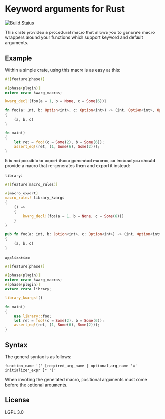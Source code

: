 # Keyword arguments for Rust

[![Build Status](https://travis-ci.org/SiegeLord/Kwarg.svg)](https://travis-ci.org/SiegeLord/Kwarg)

This crate provides a procedural macro that allows you to generate macro 
wrappers around your functions which support keyword and default arguments.

## Example

Within a simple crate, using this macro is as easy as this:

```rust
#![feature(phase)]

#[phase(plugin)]
extern crate kwarg_macros;

kwarg_decl!{foo(a = 1, b = None, c = Some(6))}

fn foo(a: int, b: Option<int>, c: Option<int>) -> (int, Option<int>, Option<int>)
{
	(a, b, c)
}

fn main()
{
	let ret = foo!(c = Some(2), b = Some(6));
	assert_eq!(ret, (1, Some(6), Some(2)));
}
```

It is not possible to export these generated macros, so instead you should 
provide a macro that re-generates them and export it instead:

`library`:

```rust
#![feature(macro_rules)]

#[macro_export]
macro_rules! library_kwargs
{
	() =>
	{
		kwarg_decl!{foo(a = 1, b = None, c = Some(6))}
	}
}

pub fn foo(a: int, b: Option<int>, c: Option<int>) -> (int, Option<int>, Option<int>)
{
	(a, b, c)
}
```

`application`:

```rust
#![feature(phase)]

#[phase(plugin)]
extern crate kwarg_macros;
#[phase(plugin)]
extern crate library;

library_kwargs!()

fn main()
{
	use library::foo;
	let ret = foo!(c = Some(2), b = Some(6));
	assert_eq!(ret, (1, Some(6), Some(2)));
}
```

## Syntax

The general syntax is as follows:

```
function_name '(' [required_arg_name | optional_arg_name '=' initializer_expr ]* ')'
```

When invoking the generated macro, positional arguments must come before the 
optional arguments.

## License

LGPL 3.0
